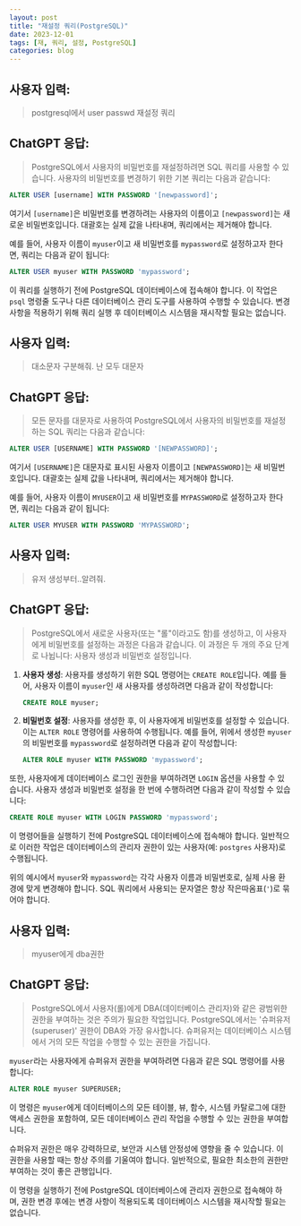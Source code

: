 ```yaml
---
layout: post
title: "재설정 쿼리(PostgreSQL)"
date: 2023-12-01
tags: [재, 쿼리, 설정, PostgreSQL]
categories: blog
---
```


## 사용자 입력:
> postgresql에서 user passwd 재설정 쿼리

## ChatGPT 응답:
> PostgreSQL에서 사용자의 비밀번호를 재설정하려면 SQL 쿼리를 사용할 수 있습니다. 사용자의 비밀번호를 변경하기 위한 기본 쿼리는 다음과 같습니다:

```sql
ALTER USER [username] WITH PASSWORD '[newpassword]';
```

여기서 `[username]`은 비밀번호를 변경하려는 사용자의 이름이고 `[newpassword]`는 새로운 비밀번호입니다. 대괄호는 실제 값을 나타내며, 쿼리에서는 제거해야 합니다.

예를 들어, 사용자 이름이 `myuser`이고 새 비밀번호를 `mypassword`로 설정하고자 한다면, 쿼리는 다음과 같이 됩니다:

```sql
ALTER USER myuser WITH PASSWORD 'mypassword';
```

이 쿼리를 실행하기 전에 PostgreSQL 데이터베이스에 접속해야 합니다. 이 작업은 `psql` 명령줄 도구나 다른 데이터베이스 관리 도구를 사용하여 수행할 수 있습니다. 변경 사항을 적용하기 위해 쿼리 실행 후 데이터베이스 시스템을 재시작할 필요는 없습니다.

## 사용자 입력:
> 대소문자 구분해줘. 난 모두 대문자

## ChatGPT 응답:
> 모든 문자를 대문자로 사용하여 PostgreSQL에서 사용자의 비밀번호를 재설정하는 SQL 쿼리는 다음과 같습니다:

```sql
ALTER USER [USERNAME] WITH PASSWORD '[NEWPASSWORD]';
```

여기서 `[USERNAME]`은 대문자로 표시된 사용자 이름이고 `[NEWPASSWORD]`는 새 비밀번호입니다. 대괄호는 실제 값을 나타내며, 쿼리에서는 제거해야 합니다.

예를 들어, 사용자 이름이 `MYUSER`이고 새 비밀번호를 `MYPASSWORD`로 설정하고자 한다면, 쿼리는 다음과 같이 됩니다:

```sql
ALTER USER MYUSER WITH PASSWORD 'MYPASSWORD';
```

## 사용자 입력:
> 유저 생성부터..알려줘.

## ChatGPT 응답:
> PostgreSQL에서 새로운 사용자(또는 "롤"이라고도 함)를 생성하고, 이 사용자에게 비밀번호를 설정하는 과정은 다음과 같습니다. 이 과정은 두 개의 주요 단계로 나뉩니다: 사용자 생성과 비밀번호 설정입니다.

1. **사용자 생성**:
   사용자를 생성하기 위한 SQL 명령어는 `CREATE ROLE`입니다. 예를 들어, 사용자 이름이 `myuser`인 새 사용자를 생성하려면 다음과 같이 작성합니다:

   ```sql
   CREATE ROLE myuser;
   ```

2. **비밀번호 설정**:
   사용자를 생성한 후, 이 사용자에게 비밀번호를 설정할 수 있습니다. 이는 `ALTER ROLE` 명령어를 사용하여 수행됩니다. 예를 들어, 위에서 생성한 `myuser`의 비밀번호를 `mypassword`로 설정하려면 다음과 같이 작성합니다:

   ```sql
   ALTER ROLE myuser WITH PASSWORD 'mypassword';
   ```

또한, 사용자에게 데이터베이스 로그인 권한을 부여하려면 `LOGIN` 옵션을 사용할 수 있습니다. 사용자 생성과 비밀번호 설정을 한 번에 수행하려면 다음과 같이 작성할 수 있습니다:

```sql
CREATE ROLE myuser WITH LOGIN PASSWORD 'mypassword';
```

이 명령어들을 실행하기 전에 PostgreSQL 데이터베이스에 접속해야 합니다. 일반적으로 이러한 작업은 데이터베이스의 관리자 권한이 있는 사용자(예: `postgres` 사용자)로 수행됩니다. 

위의 예시에서 `myuser`와 `mypassword`는 각각 사용자 이름과 비밀번호로, 실제 사용 환경에 맞게 변경해야 합니다. SQL 쿼리에서 사용되는 문자열은 항상 작은따옴표(`'`)로 묶어야 합니다.

## 사용자 입력:
> myuser에게 dba권한

## ChatGPT 응답:
> PostgreSQL에서 사용자(롤)에게 DBA(데이터베이스 관리자)와 같은 광범위한 권한을 부여하는 것은 주의가 필요한 작업입니다. PostgreSQL에서는 '슈퍼유저(superuser)' 권한이 DBA와 가장 유사합니다. 슈퍼유저는 데이터베이스 시스템에서 거의 모든 작업을 수행할 수 있는 권한을 가집니다.

`myuser`라는 사용자에게 슈퍼유저 권한을 부여하려면 다음과 같은 SQL 명령어를 사용합니다:

```sql
ALTER ROLE myuser SUPERUSER;
```

이 명령은 `myuser`에게 데이터베이스의 모든 테이블, 뷰, 함수, 시스템 카탈로그에 대한 액세스 권한을 포함하여, 모든 데이터베이스 관리 작업을 수행할 수 있는 권한을 부여합니다.

슈퍼유저 권한은 매우 강력하므로, 보안과 시스템 안정성에 영향을 줄 수 있습니다. 이 권한을 사용할 때는 항상 주의를 기울여야 합니다. 일반적으로, 필요한 최소한의 권한만 부여하는 것이 좋은 관행입니다. 

이 명령을 실행하기 전에 PostgreSQL 데이터베이스에 관리자 권한으로 접속해야 하며, 권한 변경 후에는 변경 사항이 적용되도록 데이터베이스 시스템을 재시작할 필요는 없습니다.

